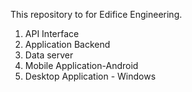This repository to for Edifice Engineering. 

1. API Interface
2. Application Backend
3. Data server
4. Mobile Application-Android
5. Desktop Application - Windows
